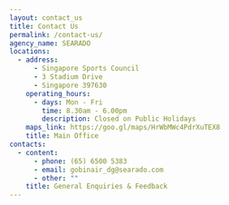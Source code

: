```yaml
---
layout: contact_us
title: Contact Us
permalink: /contact-us/
agency_name: SEARADO
locations:
  - address:
      - Singapore Sports Council
      - 3 Stadium Drive
      - Singapore 397630
    operating_hours:
      - days: Mon - Fri
        time: 8.30am - 6.00pm
        description: Closed on Public Holidays
    maps_link: https://goo.gl/maps/HrWbMWc4PdrXuTEX8
    title: Main Office
contacts:
  - content:
      - phone: (65) 6500 5383
      - email: gobinair_dg@searado.com
      - other: ""
    title: General Enquiries & Feedback
---
```

